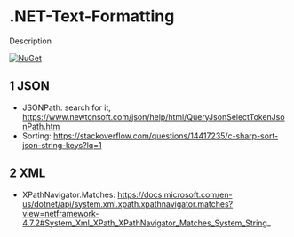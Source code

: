 # .NET-Text-Formatting

Description

[![NuGet](https://img.shields.io/nuget/v/HansKindberg.TextFormatting.svg?label=NuGet)](https://www.nuget.org/packages/HansKindberg.TextFormatting)

## 1 JSON

- JSONPath: search for it, https://www.newtonsoft.com/json/help/html/QueryJsonSelectTokenJsonPath.htm
- Sorting: https://stackoverflow.com/questions/14417235/c-sharp-sort-json-string-keys?lq=1

## 2 XML

- XPathNavigator.Matches: https://docs.microsoft.com/en-us/dotnet/api/system.xml.xpath.xpathnavigator.matches?view=netframework-4.7.2#System_Xml_XPath_XPathNavigator_Matches_System_String_